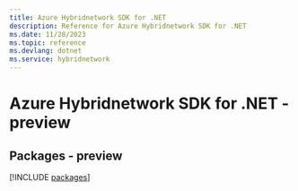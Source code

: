 ```yaml
---
title: Azure Hybridnetwork SDK for .NET
description: Reference for Azure Hybridnetwork SDK for .NET
ms.date: 11/28/2023
ms.topic: reference
ms.devlang: dotnet
ms.service: hybridnetwork
---
```

# Azure Hybridnetwork SDK for .NET - preview
## Packages - preview
[!INCLUDE [packages](hybridnetwork-index.md)]